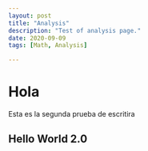 ```yaml
---
layout: post
title: "Analysis"
description: "Test of analysis page."
date: 2020-09-09
tags: [Math, Analysis]

---
```


# Hola
Esta es la segunda prueba de escritira

## Hello World 2.0